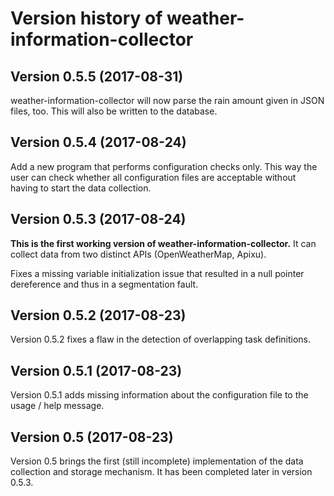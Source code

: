 # Version history of weather-information-collector

## Version 0.5.5 (2017-08-31)

weather-information-collector will now parse the rain amount given in JSON
files, too. This will also be written to the database.

## Version 0.5.4 (2017-08-24)

Add a new program that performs configuration checks only. This way the user
can check whether all configuration files are acceptable without having to start
the data collection.

## Version 0.5.3 (2017-08-24)

**This is the first working version of weather-information-collector.**
It can collect data from two distinct APIs (OpenWeatherMap, Apixu).

Fixes a missing variable initialization issue that resulted in a null pointer
dereference and thus in a segmentation fault.

## Version 0.5.2 (2017-08-23)

Version 0.5.2 fixes a flaw in the detection of overlapping task definitions.

## Version 0.5.1 (2017-08-23)

Version 0.5.1 adds missing information about the configuration file to the
usage / help message.

## Version 0.5 (2017-08-23)

Version 0.5 brings the first (still incomplete) implementation of the data
collection and storage mechanism. It has been completed later in version 0.5.3.
